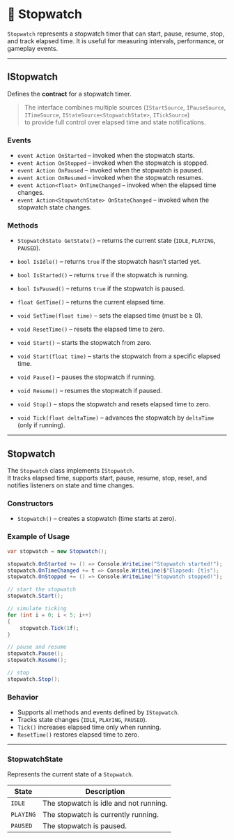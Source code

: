 # 🧩️️ Stopwatch

`Stopwatch` represents a stopwatch timer that can start, pause, resume, stop,  
and track elapsed time. It is useful for measuring intervals, performance, or gameplay events.

---

## IStopwatch

Defines the **contract** for a stopwatch timer.

> The interface combines multiple sources (`IStartSource`, `IPauseSource`, `ITimeSource`, `IStateSource<StopwatchState>`, `ITickSource`)  
to provide full control over elapsed time and state notifications.

### Events

- `event Action OnStarted` – invoked when the stopwatch starts.
- `event Action OnStopped` – invoked when the stopwatch is stopped.
- `event Action OnPaused` – invoked when the stopwatch is paused.
- `event Action OnResumed` – invoked when the stopwatch resumes.
- `event Action<float> OnTimeChanged` – invoked when the elapsed time changes.
- `event Action<StopwatchState> OnStateChanged` – invoked when the stopwatch state changes.

### Methods

- `StopwatchState GetState()` – returns the current state (`IDLE`, `PLAYING`, `PAUSED`).
- `bool IsIdle()` – returns `true` if the stopwatch hasn’t started yet.
- `bool IsStarted()` – returns `true` if the stopwatch is running.
- `bool IsPaused()` – returns `true` if the stopwatch is paused.

- `float GetTime()` – returns the current elapsed time.
- `void SetTime(float time)` – sets the elapsed time (must be ≥ 0).
- `void ResetTime()` – resets the elapsed time to zero.

- `void Start()` – starts the stopwatch from zero.
- `void Start(float time)` – starts the stopwatch from a specific elapsed time.
- `void Pause()` – pauses the stopwatch if running.
- `void Resume()` – resumes the stopwatch if paused.
- `void Stop()` – stops the stopwatch and resets elapsed time to zero.
- `void Tick(float deltaTime)` – advances the stopwatch by `deltaTime` (only if running).

---

## Stopwatch

The `Stopwatch` class implements `IStopwatch`.  
It tracks elapsed time, supports start, pause, resume, stop, reset, and notifies listeners on state and time changes.

### Constructors

- `Stopwatch()` – creates a stopwatch (time starts at zero).

### Example of Usage

```csharp
var stopwatch = new Stopwatch();

stopwatch.OnStarted += () => Console.WriteLine("Stopwatch started!");
stopwatch.OnTimeChanged += t => Console.WriteLine($"Elapsed: {t}s");
stopwatch.OnStopped += () => Console.WriteLine("Stopwatch stopped!");

// start the stopwatch
stopwatch.Start();

// simulate ticking
for (int i = 0; i < 5; i++)
{
    stopwatch.Tick(1f);
}

// pause and resume
stopwatch.Pause();
stopwatch.Resume();

// stop
stopwatch.Stop();
```

### Behavior

- Supports all methods and events defined by `IStopwatch`.
- Tracks state changes (`IDLE`, `PLAYING`, `PAUSED`).
- `Tick()` increases elapsed time only when running.
- `ResetTime()` restores elapsed time to zero.

---

### StopwatchState

Represents the current state of a `Stopwatch`.

| State     | Description                            |
|-----------|----------------------------------------|
| `IDLE`    | The stopwatch is idle and not running. |
| `PLAYING` | The stopwatch is currently running.    |
| `PAUSED`  | The stopwatch is paused.               |
